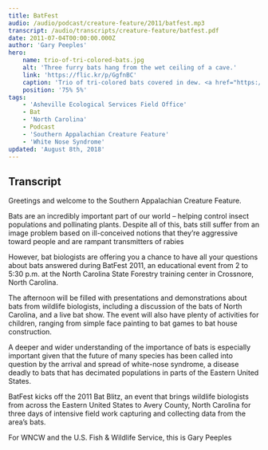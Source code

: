 ```yaml
---
title: BatFest
audio: /audio/podcast/creature-feature/2011/batfest.mp3
transcript: /audio/transcripts/creature-feature/batfest.pdf
date: 2011-07-04T00:00:00.000Z
author: 'Gary Peeples'
hero:
    name: trio-of-tri-colored-bats.jpg
    alt: 'Three furry bats hang from the wet ceiling of a cave.'
    link: 'https://flic.kr/p/GgfnBC'
    caption: 'Trio of tri-colored bats covered in dew. <a href="https://flic.kr/p/GgfnBC">Photo</a> by Gary Peeples, USFWS.'
    position: '75% 5%'
tags:
    - 'Asheville Ecological Services Field Office'
    - Bat
    - 'North Carolina'
    - Podcast
    - 'Southern Appalachian Creature Feature'
    - 'White Nose Syndrome'
updated: 'August 8th, 2018'
---
```


## Transcript

Greetings and welcome to the Southern Appalachian Creature Feature.

Bats are an incredibly important part of our world – helping control insect populations and pollinating plants. Despite all of this, bats still suffer from an image problem based on ill-conceived notions that they’re aggressive toward people and are rampant transmitters of rabies

However, bat biologists are offering you a chance to have all your questions about bats answered during BatFest 2011, an educational event from 2 to 5:30 p.m. at the North Carolina State Forestry training center in Crossnore, North Carolina.

The afternoon will be filled with presentations and demonstrations about bats from wildlife biologists, including a discussion of the bats of North Carolina, and a live bat show. The event will also have plenty of activities for children, ranging from simple face painting to bat games to bat house construction.

A deeper and wider understanding of the importance of bats is especially important given that the future of many species has been called into question by the arrival and spread of white-nose syndrome, a disease deadly to bats that has decimated populations in parts of the Eastern United States.

BatFest kicks off the 2011 Bat Blitz, an event that brings wildlife biologists from across the Eastern United States to Avery County, North Carolina for three days of intensive field work capturing and collecting data from the area’s bats.

For WNCW and the U.S. Fish & Wildlife Service, this is Gary Peeples